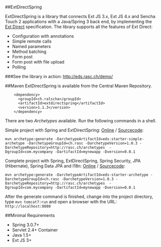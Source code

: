 ##ExtDirectSpring 

ExtDirectSpring is a library that connects Ext JS 3.x, Ext JS 4.x and Sencha Touch 2 applications with a Java/Spring 3 back end, by implementing the [Ext Direct](http://www.sencha.com/products/js/direct.php) specification. 
The library supports all the features of Ext Direct:
  * Configuration with annotations
  * Simple remote calls
  * Named parameters
  * Method batching
  * Form post
  * Form post with file upload
  * Polling

###See the library in action: http://eds.rasc.ch/demo/

##Maven
ExtDirectSpring is available from the Central Maven Repository. 
```
    <dependency>
      <groupId>ch.ralscha</groupId>
      <artifactId>extdirectspring</artifactId>
      <version>1.1.3</version>
    </dependency>
```

There are two *Archetypes* available. Run the following commands in a shell.

Simple project with Spring and ExtDirectSpring: [Online](http://e4ds.rasc.ch/eds-starter-simple/) / [Sourcecode](https://github.com/ralscha/archetypes/tree/master/eds-starter-simple-app):
```
mvn archetype:generate -DarchetypeArtifactId=eds-starter-simple-archetype -DarchetypeGroupId=ch.rasc -DarchetypeVersion=1.0.3 -DarchetypeRepository=http://rasc.ch/archetypes  -DgroupId=com.mycompany -DartifactId=mynewapp -Dversion=0.0.1
```

Complete project with Spring, ExtDirectSpring, Spring Security, JPA (Hibernate), Spring Data JPA and I18n: [Online](http://e4ds.rasc.ch/) / [Sourcecode](https://github.com/ralscha/e4ds-template): 
```
mvn archetype:generate -DarchetypeArtifactId=eds-starter-archetype -DarchetypeGroupId=ch.rasc -DarchetypeVersion=1.0.3 -DarchetypeRepository=http://rasc.ch/archetypes  -DgroupId=com.mycompany -DartifactId=mynewapp -Dversion=0.0.1
```

After the generate command is finished, change into the project directory, type `mvn tomcat7:run` and open a browser with the URL: `http://localhost:8080`


##Minimal Requirements
 * Spring 3.0.7+
 * Servlet 2.4+ Container
 * Java 1.5+
 * Ext JS 3+ 